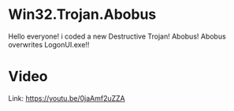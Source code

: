 # Win32.Trojan.Abobus
Hello everyone! i coded a new Destructive Trojan! Abobus! Abobus overwrites LogonUI.exe!!
# Video
Link: https://youtu.be/0jaAmf2uZZA
